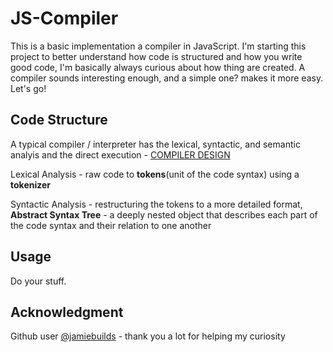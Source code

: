 # JS-Compiler

This is a basic implementation a compiler in JavaScript.
I'm starting this project to better understand how code is structured and how you write good code, I'm basically always curious about how thing are created.
A compiler sounds interesting enough, and a simple one? makes it more easy. Let's go!

## Code Structure

A typical compiler / interpreter has the lexical, syntactic, and
semantic analyis and the direct execution - [COMPILER DESIGN](http://cnuinfotech-cd.blogspot.com/2012/06/interpreter.html)

Lexical Analysis - raw code to **tokens**(unit of the code syntax) using a **tokenizer**

Syntactic Analysis - restructuring the tokens to a more detailed format, **Abstract Syntax Tree** - a deeply nested object that describes each part of the code syntax and their relation to one another

## Usage

Do your stuff.

## Acknowledgment

Github user [@jamiebuilds](https://github.com/jamiebuilds/the-super-tiny-compiler) - thank you a lot for helping my curiosity
